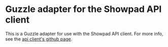 Guzzle adapter for the Showpad API client
========================================

This is a Guzzle adapter for use with the Showpad API client. For more info, see the [api client's github page](https://github.com/turanct/showpad-api).

